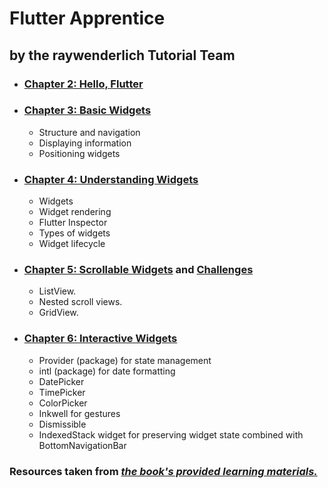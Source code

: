 # Flutter Apprentice 
##  by the raywenderlich Tutorial Team


* ### [Chapter 2: Hello, Flutter](02-hello-flutter/recipes)

* ### [Chapter 3: Basic Widgets](03-basic-widgets/fooderlich)
  * Structure and navigation
  * Displaying information
  * Positioning widgets

* ### [Chapter 4: Understanding Widgets](04-understanding-widgets/fooderlich)
  * Widgets
  * Widget rendering
  * Flutter Inspector
  * Types of widgets
  * Widget lifecycle

* ### [Chapter 5: Scrollable Widgets](05-scrollable-widgets/fooderlich) and [Challenges](05-scrollable-widgets/fooderlich-challenge) 
  * ListView.
  * Nested scroll views.
  * GridView.

* ### [Chapter 6: Interactive Widgets](06-interactive-widgets/fooderlich)
  * Provider (package) for state management
  * intl (package) for date formatting
  * DatePicker
  * TimePicker
  * ColorPicker
  * Inkwell for gestures
  * Dismissible
  * IndexedStack widget for preserving widget state combined with BottomNavigationBar


### Resources taken from [*the book's provided learning materials.*](https://github.com/raywenderlich/flta-materials)





